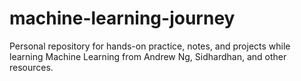 # machine-learning-journey
Personal repository for hands-on practice, notes, and projects while learning Machine Learning from Andrew Ng, Sidhardhan, and other resources.
